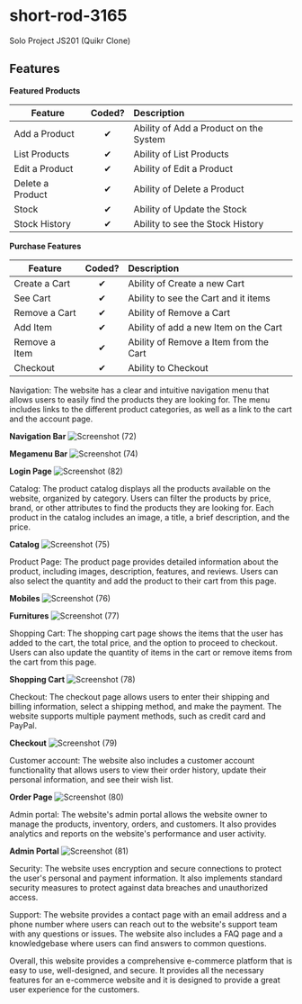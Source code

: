 # short-rod-3165
Solo Project JS201 (Quikr Clone)
## Features

<b>Featured Products</b>

| Feature  |  Coded?       | Description  |
|----------|:-------------:|:-------------|
| Add a Product | &#10004; | Ability of Add a Product on the System |
| List Products | &#10004; | Ability of List Products |
| Edit a Product | &#10004; | Ability of Edit a Product |
| Delete a Product | &#10004; | Ability of Delete a Product |
| Stock | &#10004; | Ability of Update the Stock |
| Stock History | &#10004; | Ability to see the Stock History |

<b>Purchase Features</b>

| Feature  |  Coded?       | Description  |
|----------|:-------------:|:-------------|
| Create a Cart | &#10004; | Ability of Create a new Cart |
| See Cart | &#10004; | Ability to see the Cart and it items |
| Remove a Cart | &#10004; | Ability of Remove a Cart |
| Add Item | &#10004; | Ability of add a new Item on the Cart |
| Remove a Item | &#10004; | Ability of Remove a Item from the Cart |
| Checkout | &#10004; | Ability to Checkout |


Navigation: The website has a clear and intuitive navigation menu that allows users to easily find the products they are looking for. The menu includes links to the different product categories, as well as a link to the cart and the account page.


**Navigation Bar**
![Screenshot (72)](https://user-images.githubusercontent.com/115489722/213989789-29c596a2-af1b-4521-9f6f-6d93121ab736.png)

**Megamenu Bar**
![Screenshot (74)](https://user-images.githubusercontent.com/115489722/213990663-75d68567-2ed8-43aa-bbdf-5eb2d2f89ebd.png)

**Login Page**
![Screenshot (82)](https://user-images.githubusercontent.com/115489722/213993030-4345c1fa-65bc-4b75-96cf-76309434fc61.png)

Catalog: The product catalog displays all the products available on the website, organized by category. Users can filter the products by price, brand, or other attributes to find the products they are looking for. Each product in the catalog includes an image, a title, a brief description, and the price.

**Catalog**
![Screenshot (75)](https://user-images.githubusercontent.com/115489722/213990546-86551185-9e6c-4c34-a8ae-53b1488010ed.png)

Product Page: The product page provides detailed information about the product, including images, description, features, and reviews. Users can also select the quantity and add the product to their cart from this page.

**Mobiles**
![Screenshot (76)](https://user-images.githubusercontent.com/115489722/213990981-dc3ee941-1b7c-4511-aa2c-cb9731744533.png)

**Furnitures**
![Screenshot (77)](https://user-images.githubusercontent.com/115489722/213991038-21daf442-9d6b-463e-9ac3-dc1d8886d569.png)

Shopping Cart: The shopping cart page shows the items that the user has added to the cart, the total price, and the option to proceed to checkout. Users can also update the quantity of items in the cart or remove items from the cart from this page.

**Shopping Cart**
![Screenshot (78)](https://user-images.githubusercontent.com/115489722/213991448-c2293932-698f-4f32-b322-bd4cfa7941df.png)

Checkout: The checkout page allows users to enter their shipping and billing information, select a shipping method, and make the payment. The website supports multiple payment methods, such as credit card and PayPal.

**Checkout**
![Screenshot (79)](https://user-images.githubusercontent.com/115489722/213991620-ea9d4eb3-bda8-4509-b51b-97228473d066.png)

Customer account: The website also includes a customer account functionality that allows users to view their order history, update their personal information, and see their wish list.

**Order Page**
![Screenshot (80)](https://user-images.githubusercontent.com/115489722/213991699-9aab3c5e-9aaf-4c2e-a553-75aeabf008f6.png)

Admin portal: The website's admin portal allows the website owner to manage the products, inventory, orders, and customers. It also provides analytics and reports on the website's performance and user activity.

**Admin Portal**
![Screenshot (81)](https://user-images.githubusercontent.com/115489722/213991733-91e11d34-5cea-43c1-be45-670e11072274.png)

Security: The website uses encryption and secure connections to protect the user's personal and payment information. It also implements standard security measures to protect against data breaches and unauthorized access.

Support: The website provides a contact page with an email address and a phone number where users can reach out to the website's support team with any questions or issues. The website also includes a FAQ page and a knowledgebase where users can find answers to common questions.

Overall, this website provides a comprehensive e-commerce platform that is easy to use, well-designed, and secure. It provides all the necessary features for an e-commerce website and it is designed to provide a great user experience for the customers.

